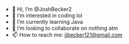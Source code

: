 - 👋 Hi, I’m @JoshBecker2
- 👀 I’m interested in coding lol
- 🌱 I’m currently learning Java
- 💞️ I’m looking to collaborate on nothing atm
- 📫 How to reach me: jjbecker121@gmail.com

<!---
JoshBecker2/JoshBecker2 is a ✨ special ✨ repository because its `README.md` (this file) appears on your GitHub profile.
You can click the Preview link to take a look at your changes.
--->
